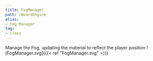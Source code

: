 ```yaml
---
title: FogManager
path: /BoardEngine
alias: 
- Fog Manager
tag: 
- class
---
```

Manage the Fog, updating the material to reflect the player position
![FogManager.svg]({{< ref "FogManager.svg" >}})


